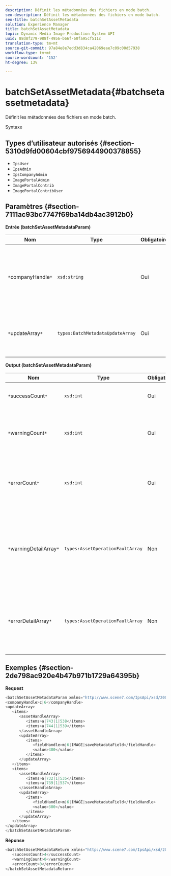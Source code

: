 ```yaml
---
description: Définit les métadonnées des fichiers en mode batch.
seo-description: Définit les métadonnées des fichiers en mode batch.
seo-title: batchSetAssetMetadata
solution: Experience Manager
title: batchSetAssetMetadata
topic: Dynamic Media Image Production System API
uuid: 88d8f279-988f-4956-b66f-60fa95cf511c
translation-type: tm+mt
source-git-commit: 97a84e8e7edd3d834ca42069eae7c09c00d57938
workflow-type: tm+mt
source-wordcount: '152'
ht-degree: 13%

---
```



# batchSetAssetMetadata{#batchsetassetmetadata}

Définit les métadonnées des fichiers en mode batch.

Syntaxe

## Types d’utilisateur autorisés {#section-5310d9fd00604cbf9756944900378855}

* `IpsUser`
* `IpsAdmin`
* `IpsCompanyAdmin`
* `ImagePortalAdmin`
* `ImagePortalContrib`
* `ImagePortalContribUser`

## Paramètres {#section-7111ac93bc7747f69ba14db4ac3912b0}

**Entrée (batchSetAssetMetadataParam)**

| Nom | Type | Obligatoire | Description |
|---|---|---|---|
| `*`companyHandle`*` | `xsd:string` | Oui | Poignée de la société dont vous souhaitez définir les métadonnées dans une opération de traitement par lot. |
| `*`updateArray`*` | `types:BatchMetadataUpdateArray` | Oui | Tableau de mises à jour des métadonnées appliquées aux ressources. |

**Output (batchSetAssetMetadataParam)**

| Nom | Type | Obligatoire | Description |
|---|---|---|---|
| `*`successCount`*` | `xsd:int` | Oui | Nombre de métadonnées définies avec succès. |
| `*`warningCount`*` | `xsd:int` | Oui | Nombre d’avertissements générés lorsque l’opération tentait de définir des métadonnées. |
| `*`errorCount`*` | `xsd:int` | Oui | Nombre d’erreurs générées lorsque l’opération tentait de définir des métadonnées. |
| `*`warningDetailArray`*` | `types:AssetOperationFaultArray` | Non | Tableau des détails associés aux ressources générant des avertissements lorsque l’opération tentait de définir par lot des métadonnées pour les ressources. |
| `*`errorDetailArray`*` | `types:AssetOperationFaultArray` | Non | Tableau des détails associés aux fichiers qui génèrent des erreurs lorsque l’opération tentait de définir par lot des métadonnées pour les fichiers. |

## Exemples {#section-2de798ac920e4b47b971b1729a64395b}

**Request**

```java
<batchSetAssetMetadataParam xmlns="http://www.scene7.com/IpsApi/xsd/2008-01-15">
<companyHandle>c|6</companyHandle>
<updateArray>
   <items>
      <assetHandleArray>
         <items>a|743|1|538</items>
         <items>a|744|1|539</items>
      </assetHandleArray>
      <updateArray>
         <items>
            <fieldHandle>m|6|IMAGE|saveMetadataField</fieldHandle>
            <value>400</value>
         </items>
      </updateArray>
   </items>
   <items>
      <assetHandleArray>
         <items>a|732|1|535</items>
         <items>a|739|1|537</items>
      </assetHandleArray>
      <updateArray>
         <items>
            <fieldHandle>m|6|IMAGE|saveMetadataField</fieldHandle>
            <value>300</value>
         </items>
      </updateArray>
   </items>
</updateArray>
</batchSetAssetMetadataParam>
```

**Réponse**

```java
<batchSetAssetMetadataReturn xmlns="http://www.scene7.com/IpsApi/xsd/2008-01-15">
   <successCount>4</successCount>
   <warningCount>0</warningCount>
   <errorCount>0</errorCount>
</batchSetAssetMetadataReturn>
```

